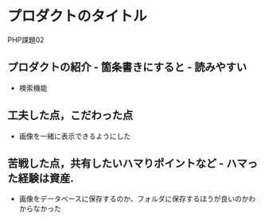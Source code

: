 # プロダクトのタイトル
PHP課題02
## プロダクトの紹介 - 箇条書きにすると - 読みやすい
- 検索機能
## 工夫した点，こだわった点
- 画像を一緒に表示できるようにした
## 苦戦した点，共有したいハマりポイントなど - ハマった経験は資産.
- 画像をデータベースに保存するのか、フォルダに保存するほうが良いのかわからなかった